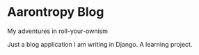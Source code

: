 Aarontropy Blog
===============

My adventures in roll-your-ownism

Just a blog application I am writing in Django.  A learning project.
